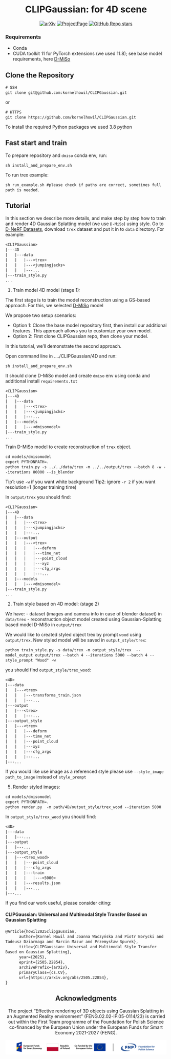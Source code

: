 <div align="center">
<h1> CLIPGaussian: for 4D scene</h1>
<div align="left">

<div align="center">

[![arXiv](https://img.shields.io/badge/arXiv-2505.22854-red)](https://arxiv.org/abs/2505.22854)  [![ProjectPage](https://img.shields.io/badge/Website-kornelhowil.github.io/CLIPGaussian/-blue)](https://kornelhowil.github.io/CLIPGaussian/) [![GitHub Repo stars](https://img.shields.io/github/stars/kornelhowil/CLIPGaussian.svg?style=social&label=Star&maxAge=60)](https://github.com/kornelhowil/CLIPGaussian)
</div>



### Requirements

- Conda
- CUDA toolkit 11 for PyTorch extensions (we used 11.8); see base model requirements, here [D-MiSo](https://github.com/waczjoan/D-MiSo)

## Clone the Repository

```shell
# SSH
git clone git@github.com:kornelhowil/CLIPGaussian.git
```
or
```shell
# HTTPS
git clone https://github.com/kornelhowil/CLIPGaussian.git
```

To install the required Python packages we used 3.8 python

## Fast start and train
To prepare repository and `dmiso` conda env, run:

```shell
sh install_and_prepare_env.sh
```

To run trex example:
```shell
sh run_example.sh #please check if paths are correct, sometimes full path is needed.
```

## Tutorial 
In this section we describe more details, and make step by step how to train and render 4D Gaussian Splatting model (we use `D-MiSo`) using style.
Go to [D-NeRF Datasets](https://www.albertpumarola.com/research/D-NeRF/index.html), download `trex` dataset and put it in to `data` directory. For example:

```
<CLIPGaussian>
|---4D
|   |---data
|   |   |---<trex>
|   |   |---<jumpingjacks>
|   |   |---...
|---train_style.py
...
```

1. Train model 4D model (stage 1):

The first stage is to train the model reconstruction using a GS-based approach. For this, we selected [D-MiSo](https://github.com/waczjoan/D-MiSo) model 

We propose two setup scenarios:
- Option 1: Clone the base model repository first, then install our additional features. This approach allows you to customize your own model.
- Option 2: First clone CLIPGaussian repo, then clone your model.

In this tutorial, we’ll demonstrate the second approach.

Open command line in ..../CLIPGaussian/4D and run:
```shell
sh install_and_prepare_env.sh
```
It should clone D-MiSo model and create `dmiso` env using conda and additional install `requirements.txt`
```
<CLIPGaussian>
|---4D
|   |---data
|   |   |---<trex>
|   |   |---<jumpingjacks>
|   |   |---...
|   |---models
|   |   |---<dmisomodel>
|---train_style.py
...
```

Train D-MiSo model to create reconstruction of `trex` object.

```shell
cd models/dmisomodel
export PYTHONPATH=.
python train.py -s ../../data/trex -m ../../output/trex --batch 8 -w --iterations 80000 --is_blender
 ```
Tip1: use `-w` if you want white background
Tip2: ignore `-r 2` if you want resolution=1 (longer training time)

In `output/trex` you should find: 
```
<CLIPGaussian>
|---4D
|   |---data
|   |   |---<trex>
|   |   |---<jumpingjacks>
|   |   |---...
|   |---output
|   |   |---<trex>
|   |   |   |---deform
|   |   |   |---time_net
|   |   |   |---point_cloud
|   |   |   |---xyz
|   |   |   |---cfg_args
|   |   |   |---...
|   |---models
|   |   |---<dmisomodel>
|---train_style.py
...
```

2. Train style  based on 4D model: (stage 2)

We have: 
    - dataset (images and camera info in case of blender dataset) in `data/trex`
    - reconstruction object model created using Gaussian-Splatting based model D-MiSo in `output/trex`

We would like to created styled object trex by prompt `wood` using `output/trex`. New styled model will be saved in `output_style/trex`:

```shell
python train_style.py -s data/trex -m output_style/trex  --model_output output/trex --batch 4 --iterations 5000 --batch 4 --style_prompt "Wood" -w
```

you should find `output_style/trex_wood`: 
```
<4D>
|---data
|   |---<trex>
|   |   |---transforms_train.json
|   |   |---...
|---output
|   |---<trex>
|   |   |---...
|---output_style
|   |---<trex>
|   |   |---deform
|   |   |---time_net
|   |   |---point_cloud
|   |   |---xyz
|   |   |---cfg_args
|   |   |---...
|---...
```

If you would like use image as a referenced style please use `--style_image path_to_image` instead of `style_prompt` 

5. Render styled images:
 
```shell
cd models/dmisomodel
export PYTHONPATH=.
python render.py  -m path/4D/output_style/trex_wood --iteration 5000 
 ```

In `output_style/trex_wood` you should find: 
```
<4D>
|---data
|   |---...
|---output
|   |---...
|---output_style
|   |---<trex_wood>
|   |   |---point_cloud
|   |   |---cfg_args
|   |   |---train
|   |   |   |---<5000>
|   |   |---results.json
|   |   |---...
|---...
```

If you find our work useful, please consider citing:
<h4 class="title">CLIPGaussian: Universal and Multimodal Style Transfer Based on Gaussian Splatting

</h4>
    <pre><code>@Article{howil2025clipgaussian,
      author={Kornel Howil and Joanna Waczyńska and Piotr Borycki and Tadeusz Dziarmaga and Marcin Mazur and Przemysław Spurek},
      title={CLIPGaussian: Universal and Multimodal Style Transfer Based on Gaussian Splatting},
      year={2025},
      eprint={2505.22854},
      archivePrefix={arXiv},
      primaryClass={cs.CV},
      url={https://arxiv.org/abs/2505.22854}, 
}
</code></pre>

</div>

</section>

## Acknowledgments

The project “Effective rendering of 3D objects using Gaussian Splatting in an Augmented Reality environment” (FENG.02.02-IP.05-0114/23) is carried out within the First Team programme of the Foundation for Polish Science co-financed by the European Union under the European Funds for Smart Economy 2021-2027 (FENG).
<div align="center">
<img src="..//assets/fnp.png" />
</div>
